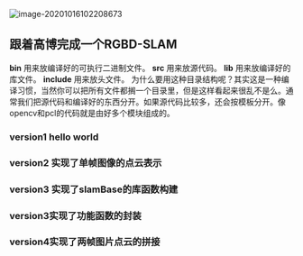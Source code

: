 ![image-20201016102208673](/home/xgq/.config/Typora/typora-user-images/image-20201016102208673.png)



## 跟着高博完成一个RGBD-SLAM

**bin** 用来放编译好的可执行二进制文件。
**src** 用来放源代码。
**lib** 用来放编译好的库文件。
**include** 用来放头文件。
为什么要用这种目录结构呢？其实这是一种编译习惯，当然你可以把所有文件都搁一个目录里，但是这样看起来很乱不是么。通常我们把源代码和编译好的东西分开。如果源代码比较多，还会按模板分开。像opencv和pcl的代码就是由好多个模块组成的。



### version1 hello world

### version2 实现了单帧图像的点云表示

### version3 实现了slamBase的库函数构建

### version3实现了功能函数的封装

### version4实现了两帧图片点云的拼接


